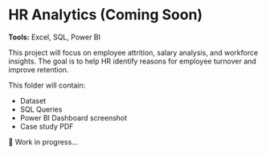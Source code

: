 # HR Analytics (Coming Soon)

**Tools:** Excel, SQL, Power BI  

This project will focus on employee attrition, salary analysis, and workforce insights. The goal is to help HR identify reasons for employee turnover and improve retention.  

This folder will contain:  
- Dataset  
- SQL Queries  
- Power BI Dashboard screenshot  
- Case study PDF  

🚀 Work in progress...
